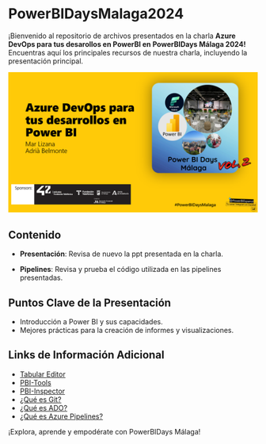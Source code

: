 # PowerBIDaysMalaga2024

¡Bienvenido al repositorio de archivos presentados en la charla **Azure DevOps para tus desarollos en PowerBI en PowerBIDays Málaga 2024!** Encuentras aquí los principales recursos de nuestra charla, incluyendo la presentación principal.

![Intro](.documentation/img/Intro.png)

## Contenido

- **Presentación**: Revisa de nuevo la ppt presentada en la charla.

- **Pipelines**: Revisa y prueba el código utilizada en las pipelines presentadas.

## Puntos Clave de la Presentación

- Introducción a Power BI y sus capacidades.
- Mejores prácticas para la creación de informes y visualizaciones.

## Links de Información Adicional

- [Tabular Editor](https://docs.tabulareditor.com/?tabs=TE3)
- [PBI-Tools](https://pbi.tools/)
- [PBI-Inspector](https://github.com/NatVanG/PBI-Inspector)
- [¿Qué es Git?](https://learn.microsoft.com/es-es/devops/develop/git/what-is-git)
- [¿Qué es ADO?](https://learn.microsoft.com/es-es/azure/devops/user-guide/what-is-azure-devops?view=azure-devops)
- [¿Qué es Azure Pipelines?](https://learn.microsoft.com/es-es/azure/devops/pipelines/get-started/what-is-azure-pipelines?view=azure-devops)


¡Explora, aprende y empodérate con PowerBIDays Málaga!
